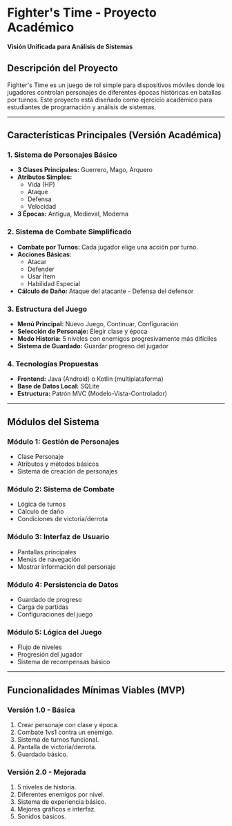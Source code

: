 # Fighter's Time - Proyecto Académico

**Visión Unificada para Análisis de Sistemas**

## Descripción del Proyecto
Fighter's Time es un juego de rol simple para dispositivos móviles donde los jugadores controlan personajes de diferentes épocas históricas en batallas por turnos. Este proyecto está diseñado como ejercicio académico para estudiantes de programación y análisis de sistemas.

---

## Características Principales (Versión Académica)

### 1. Sistema de Personajes Básico
* **3 Clases Principales:** Guerrero, Mago, Arquero
* **Atributos Simples:**
    * Vida (HP)
    * Ataque
    * Defensa
    * Velocidad
* **3 Épocas:** Antigua, Medieval, Moderna

### 2. Sistema de Combate Simplificado
* **Combate por Turnos:** Cada jugador elige una acción por turno.
* **Acciones Básicas:**
    * Atacar
    * Defender
    * Usar Ítem
    * Habilidad Especial
* **Cálculo de Daño:** Ataque del atacante - Defensa del defensor

### 3. Estructura del Juego
* **Menú Principal:** Nuevo Juego, Continuar, Configuración
* **Selección de Personaje:** Elegir clase y época
* **Modo Historia:** 5 niveles con enemigos progresivamente más difíciles
* **Sistema de Guardado:** Guardar progreso del jugador

### 4. Tecnologías Propuestas
* **Frontend:** Java (Android) o Kotlin (multiplataforma)
* **Base de Datos Local:** SQLite
* **Estructura:** Patrón MVC (Modelo-Vista-Controlador)

---

## Módulos del Sistema

### Módulo 1: Gestión de Personajes
* Clase Personaje
* Atributos y métodos básicos
* Sistema de creación de personajes

### Módulo 2: Sistema de Combate
* Lógica de turnos
* Cálculo de daño
* Condiciones de victoria/derrota

### Módulo 3: Interfaz de Usuario
* Pantallas principales
* Menús de navegación
* Mostrar información del personaje

### Módulo 4: Persistencia de Datos
* Guardado de progreso
* Carga de partidas
* Configuraciones del juego

### Módulo 5: Lógica del Juego
* Flujo de niveles
* Progresión del jugador
* Sistema de recompensas básico

---

## Funcionalidades Mínimas Viables (MVP)

### Versión 1.0 - Básica
1.  Crear personaje con clase y época.
2.  Combate 1vs1 contra un enemigo.
3.  Sistema de turnos funcional.
4.  Pantalla de victoria/derrota.
5.  Guardado básico.

### Versión 2.0 - Mejorada
1.  5 niveles de historia.
2.  Diferentes enemigos por nivel.
3.  Sistema de experiencia básico.
4.  Mejores gráficos e interfaz.
5.  Sonidos básicos.
